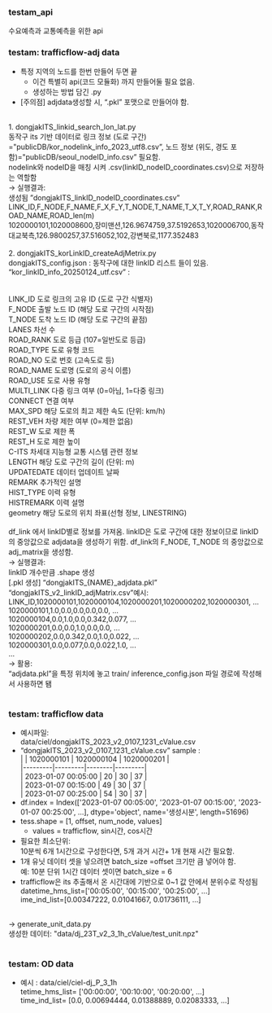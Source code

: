 ### testam_api
수요예측과 교통예측을 위한 api 

### testam: trafficflow-adj data 
- 특정 지역의 노드를 한번 만들어 두면 끝<br>
    - 이건 특별히 api(코드 모듈화) 까지 만들어둘 필요 없음.<br>
    - 생성하는 방법 담긴 .py <br>
- [주의점] adjdata생성할 시, “.pkl” 포맷으로 만들어야 함.<br>
<br>
1. dongjakITS_linkid_search_lon_lat.py<br>
동작구 its 기반 데이터로 링크 정보 (도로 구간) ="publicDB/kor_nodelink_info_2023_utf8.csv”, 노드 정보 (위도, 경도 포함)="publicDB/seoul_nodeID_info.csv” 필요함.<br>
nodelink와 nodeID을 매칭 시켜 .csv(linkID_nodeID_coordinates.csv)으로 저장하는 역할함<br>
→ 실행결과: <br>
생성됨 ”dongjakITS_linkID_nodeID_coordinates.csv”<br>
LINK_ID,F_NODE,F_NAME,F_X,F_Y,T_NODE,T_NAME,T_X,T_Y,ROAD_RANK,ROAD_NAME,ROAD_len(m)<br>
1020000101,1020008600,장미맨션,126.9674759,37.5192653,1020006700,동작대교북측,126.9800257,37.516052,102,강변북로,1177.352483<br>
<br>
2. dongjakITS_korLinkID_createAdjMetrix.py<br>
dongjakITS_config.json : 동작구에 대한 linkID 리스트 들이 있음. <br>
“kor_linkID_info_20250124_utf.csv” : <br>
<br>
<kor_linkID_info_20250124_utf.csv에서 사용되는 컬럼들><br>
LINK_ID	도로 링크의 고유 ID (도로 구간 식별자)  <br>
F_NODE	출발 노드 ID (해당 도로 구간의 시작점)<br>
T_NODE	도착 노드 ID (해당 도로 구간의 끝점)<br>
LANES	차선 수<br>
ROAD_RANK	도로 등급 (107=일반도로 등급)<br>
ROAD_TYPE	도로 유형 코드<br>
ROAD_NO	도로 번호 (고속도로 등)<br>
ROAD_NAME	도로명 (도로의 공식 이름)<br>
ROAD_USE	도로 사용 유형<br>
MULTI_LINK	다중 링크 여부 (0=아님, 1=다중 링크)<br>
CONNECT	연결 여부<br>
MAX_SPD	해당 도로의 최고 제한 속도 (단위: km/h)<br>
REST_VEH	차량 제한 여부 (0=제한 없음)<br>
REST_W	도로 제한 폭<br>
REST_H	도로 제한 높이<br>
C-ITS	차세대 지능형 교통 시스템 관련 정보<br>
LENGTH	해당 도로 구간의 길이 (단위: m)<br>
UPDATEDATE	데이터 업데이트 날짜<br>
REMARK	추가적인 설명<br>
HIST_TYPE	이력 유형<br>
HISTREMARK	이력 설명<br>
geometry	해당 도로의 위치 좌표(선형 정보, LINESTRING)<br>
<br>
df_link 에서 linkID별로 정보를 가져옴.  linkID은 도로 구간에 대한 정보이므로 linkID의 중앙값으로 adjdata을 생성하기 위함. df_link의 F_NODE, T_NODE 의 중앙값으로 adj_matrix을 생성함.<br>
→ 실행결과:<br>
linkID 개수만큼 .shape 생성<br>
[.pkl 생성] “dongjakITS_{NAME}_adjdata.pkl”<br>
“dongjakITS_v2_linkID_adjMatrix.csv”예시:<br>
LINK_ID,1020000101,1020000104,1020000201,1020000202,1020000301, ...<br>
1020000101,1.0,0.0,0.0,0.0,0.0, ...<br>
1020000104,0.0,1.0,0.0,0.342,0.077, ...<br>
1020000201,0.0,0.0,1.0,0.0,0.0, ...<br>
1020000202,0.0,0.342,0.0,1.0,0.022, ...<br>
1020000301,0.0,0.077,0.0,0.022,1.0, ...<br>
...<br>
→ 활용:<br>
“adjdata.pkl”을 특정 위치에 놓고 train/ inference_config.json 파일 경로에 작성해서 사용하면 됌<br>
<br>

### testam: trafficflow data

- 예시파일:<br>
     data/ciel/dongjakITS_2023_v2_0107_1231_cValue.csv    <br>
- “dongjakITS_2023_v2_0107_1231_cValue.csv” sample :<br>
|    | 1020000101 | 1020000104 | 1020000201 |<br>
|---------|---------|--------|---------|<br>
| 2023-01-07 00:05:00 | 20         | 30         | 37         |<br>
| 2023-01-07 00:15:00 | 49         | 30         | 37         |<br>
| 2023-01-07 00:25:00 | 54         | 30         | 37         |<br>
- df.index = Index(['2023-01-07 00:05:00', '2023-01-07 00:15:00', '2023-01-07 00:25:00', …], dtype='object', name='생성시분', length=51696)<br>
- tess.shape = [1, offset, num_node, values]<br>
  - values = trafficflow, sin시간, cos시간<br>
- 필요한 최소단위:<br>
  10분씩 6개 1시간으로 구성한다면, 5개 과거 시간+ 1개 현재 시간 필요함.<br>
- 1개 유닛 데이터 셋을 넣으려면 batch_size =offset 크기만 큼 넣어야 함.<br>
  예: 10분 단위 1시간 데이터 셋이면 batch_size = 6<br>
- trafficflow은 its 추출해서 온 시간대에 기반으로 0~1 값 안에서 분위수로 작성됨<br>
datetime_hms_list=['00:05:00', '00:15:00', '00:25:00', ...] <br>
ime_ind_list=[0.00347222, 0.01041667, 0.01736111, ...]<br>
<br>
→ generate_unit_data.py <br>
생성한 데이터: "data/dj_23T_v2_3_1h_cValue/test_unit.npz"<br>
<br>

### testam: OD data<br>

- 예시 : data/ciel/ciel-dj_P_3_1h<br>
tetime_hms_list= ['00:00:00', '00:10:00', '00:20:00', ...]<br>
time_ind_list= [0.0, 0.00694444, 0.01388889, 0.02083333, ...]<br>
